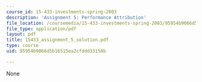 ```yaml
---
course_id: 15-433-investments-spring-2003
description: 'Assignment 5: Performance Attribution'
file_location: /coursemedia/15-433-investments-spring-2003/95954b9066d5b16515ea2cfddd33158b_15433_assignment_5_solution.pdf
file_type: application/pdf
layout: pdf
title: 15433_assignment_5_solution.pdf
type: course
uid: 95954b9066d5b16515ea2cfddd33158b

---
```

None
